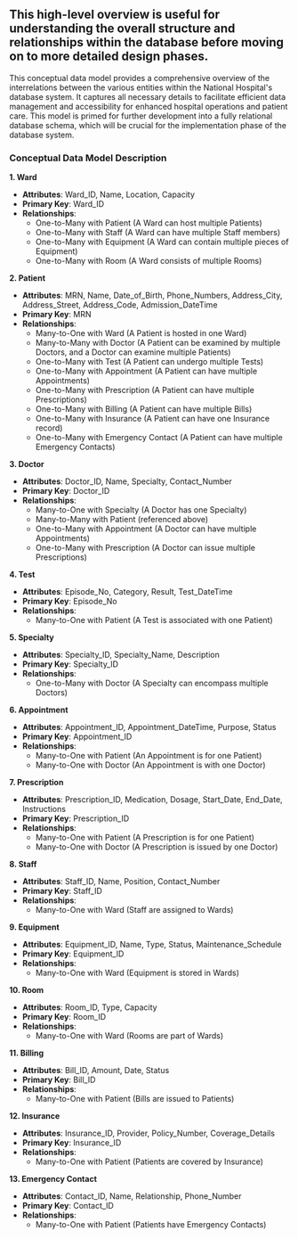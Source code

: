 
##  This high-level overview is useful for understanding the overall structure and relationships within the database before moving on to more detailed design phases. 

This conceptual data model provides a comprehensive overview of the interrelations between the various entities within the National Hospital's database system. It captures all necessary details to facilitate efficient data management and accessibility for enhanced hospital operations and patient care. This model is primed for further development into a fully relational database schema, which will be crucial for the implementation phase of the database system.

### **Conceptual Data Model Description**

**1. Ward**
- **Attributes**: Ward_ID, Name, Location, Capacity
- **Primary Key**: Ward_ID
- **Relationships**:
  - One-to-Many with Patient (A Ward can host multiple Patients)
  - One-to-Many with Staff (A Ward can have multiple Staff members)
  - One-to-Many with Equipment (A Ward can contain multiple pieces of Equipment)
  - One-to-Many with Room (A Ward consists of multiple Rooms)

**2. Patient**
- **Attributes**: MRN, Name, Date_of_Birth, Phone_Numbers, Address_City, Address_Street, Address_Code, Admission_DateTime
- **Primary Key**: MRN
- **Relationships**:
  - Many-to-One with Ward (A Patient is hosted in one Ward)
  - Many-to-Many with Doctor (A Patient can be examined by multiple Doctors, and a Doctor can examine multiple Patients)
  - One-to-Many with Test (A Patient can undergo multiple Tests)
  - One-to-Many with Appointment (A Patient can have multiple Appointments)
  - One-to-Many with Prescription (A Patient can have multiple Prescriptions)
  - One-to-Many with Billing (A Patient can have multiple Bills)
  - One-to-Many with Insurance (A Patient can have one Insurance record)
  - One-to-Many with Emergency Contact (A Patient can have multiple Emergency Contacts)

**3. Doctor**
- **Attributes**: Doctor_ID, Name, Specialty, Contact_Number
- **Primary Key**: Doctor_ID
- **Relationships**:
  - Many-to-One with Specialty (A Doctor has one Specialty)
  - Many-to-Many with Patient (referenced above)
  - One-to-Many with Appointment (A Doctor can have multiple Appointments)
  - One-to-Many with Prescription (A Doctor can issue multiple Prescriptions)

**4. Test**
- **Attributes**: Episode_No, Category, Result, Test_DateTime
- **Primary Key**: Episode_No
- **Relationships**:
  - Many-to-One with Patient (A Test is associated with one Patient)

**5. Specialty**
- **Attributes**: Specialty_ID, Specialty_Name, Description
- **Primary Key**: Specialty_ID
- **Relationships**:
  - One-to-Many with Doctor (A Specialty can encompass multiple Doctors)

**6. Appointment**
- **Attributes**: Appointment_ID, Appointment_DateTime, Purpose, Status
- **Primary Key**: Appointment_ID
- **Relationships**:
  - Many-to-One with Patient (An Appointment is for one Patient)
  - Many-to-One with Doctor (An Appointment is with one Doctor)

**7. Prescription**
- **Attributes**: Prescription_ID, Medication, Dosage, Start_Date, End_Date, Instructions
- **Primary Key**: Prescription_ID
- **Relationships**:
  - Many-to-One with Patient (A Prescription is for one Patient)
  - Many-to-One with Doctor (A Prescription is issued by one Doctor)

**8. Staff**
- **Attributes**: Staff_ID, Name, Position, Contact_Number
- **Primary Key**: Staff_ID
- **Relationships**:
  - Many-to-One with Ward (Staff are assigned to Wards)

**9. Equipment**
- **Attributes**: Equipment_ID, Name, Type, Status, Maintenance_Schedule
- **Primary Key**: Equipment_ID
- **Relationships**:
  - Many-to-One with Ward (Equipment is stored in Wards)

**10. Room**
- **Attributes**: Room_ID, Type, Capacity
- **Primary Key**: Room_ID
- **Relationships**:
  - Many-to-One with Ward (Rooms are part of Wards)

**11. Billing**
- **Attributes**: Bill_ID, Amount, Date, Status
- **Primary Key**: Bill_ID
- **Relationships**:
  - Many-to-One with Patient (Bills are issued to Patients)

**12. Insurance**
- **Attributes**: Insurance_ID, Provider, Policy_Number, Coverage_Details
- **Primary Key**: Insurance_ID
- **Relationships**:
  - Many-to-One with Patient (Patients are covered by Insurance)

**13. Emergency Contact**
- **Attributes**: Contact_ID, Name, Relationship, Phone_Number
- **Primary Key**: Contact_ID
- **Relationships**:
  - Many-to-One with Patient (Patients have Emergency Contacts)








